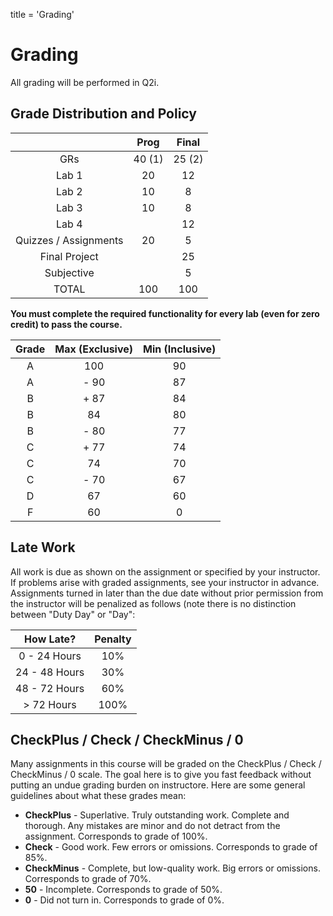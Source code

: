 title = 'Grading'

# Grading 

All grading will be performed in Q2i.

## Grade Distribution and Policy

| | Prog | Final |
| :-: | :-: | :-: |
| GRs | 40 (1) | 25 (2) |
| Lab 1 | 20 | 12 |
| Lab 2 | 10 | 8 |
| Lab 3 | 10 | 8 |
| Lab 4 | | 12 |
| Quizzes / Assignments | 20 | 5 |
| Final Project | | 25 |
| Subjective | | 5 |
| TOTAL | 100 | 100 |

**You must complete the required functionality for every lab (even for zero credit) to pass the course.**

| Grade | Max (Exclusive) | Min (Inclusive) |
| :-: | :-: | :-: |
| A | 100 | 90 |
| A |- 90 | 87 |
| B |+ 87 | 84 |
| B | 84 | 80 |
| B |- 80 | 77 |
| C |+ 77 | 74 |
| C | 74 | 70 |
| C |- 70 | 67 |
| D | 67 | 60 |
| F | 60 | 0 |

## Late Work

All work is due as shown on the assignment or specified by your instructor.  If problems arise with graded assignments, see your instructor in advance.  Assignments turned in later than the due date without prior permission from the instructor will be penalized as follows (note there is no distinction between "Duty Day" or "Day":

| How Late? | Penalty |
| :-: | :-: |
| 0 - 24 Hours | 10% |
| 24 - 48 Hours | 30% |
| 48 - 72 Hours | 60% |
| > 72 Hours | 100% |

## CheckPlus / Check / CheckMinus / 0

Many assignments in this course will be graded on the CheckPlus / Check / CheckMinus / 0 scale.  The goal here is to give you fast feedback without putting an undue grading burden on instructore.  Here are some general guidelines about what these grades mean:

- **CheckPlus** - Superlative.  Truly outstanding work.  Complete and thorough.  Any mistakes are minor and do not detract from the assignment.  Corresponds to grade of 100%.
- **Check** - Good work.  Few errors or omissions.  Corresponds to grade of 85%.
- **CheckMinus** - Complete, but low-quality work.  Big errors or omissions.  Corresponds to grade of 70%.
- **50** - Incomplete.  Corresponds to grade of 50%.
- **0** - Did not turn in.  Corresponds to grade of 0%.
